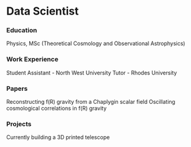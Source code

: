 # Data Scientist

### Education
Physics, MSc (Theoretical Cosmology and Observational Astrophysics)

### Work Experience
Student Assistant -  North West University
Tutor - Rhodes University

### Papers
Reconstructing f(R) gravity from a Chaplygin scalar field
Oscillating cosmological correlations in f(R) gravity

### Projects
Currently building a 3D printed telescope
